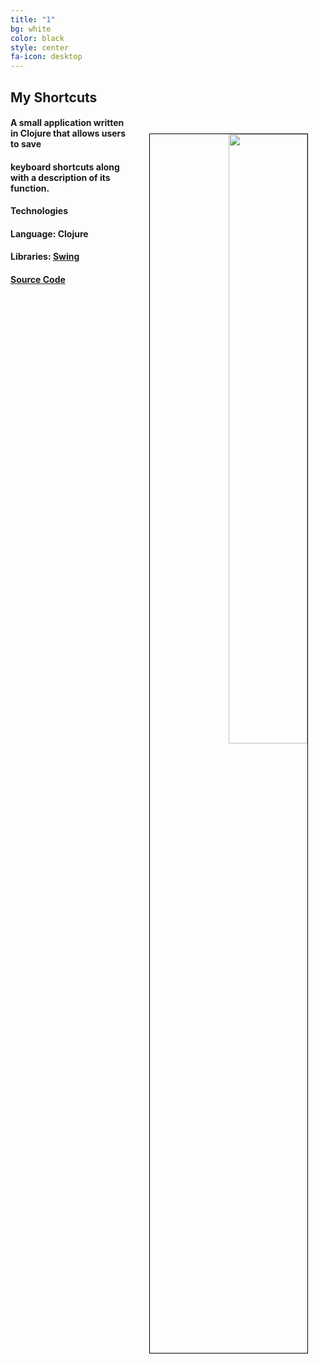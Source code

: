```yaml
---
title: "1"
bg: white
color: black
style: center
fa-icon: desktop
---
```





## <a style="text-decoration: none;" href="https://github.com/MisterTerrific/myshorts-gui">My Shortcuts</a>

<div>
<a align="right" href="https://github.com/MisterTerrific/myshorts-gui/blob/master/screens/main-window2.png?raw=true">
<img src="https://github.com/MisterTerrific/myshorts-gui/blob/master/screens/main-window2.png?raw=true" style="float: right; width: 50%; height: 50%; margin: 2em; border:1px solid black; "/>
</a>
</div>

#### A small application written in Clojure that allows users to save

#### keyboard shortcuts along with a description of its function. 

#### **Technologies**

#### **Language**: <a style="text-decoration: none;" href="https://clojure.org">Clojure</a>


#### **Libraries**: [Swing](http://docs.oracle.com/javase/7/docs/api/javax/swing/package-summary.html#package_description)   

#### [**Source Code**](https://github.com/MisterTerrific/myshorts-gui)   
